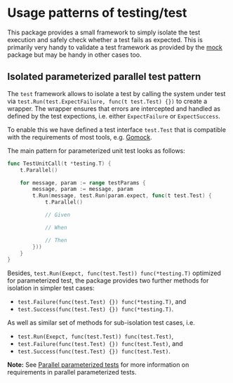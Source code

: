 # Usage patterns of testing/test

This package provides a small framework to simply isolate the test execution
and safely check whether a test fails as expected. This is primarily very handy
to validate a test framework as provided by the [mock](../mock) package but may
be handy in other cases too.


## Isolated parameterized parallel test pattern

The `test` framework allows to isolate a test by calling the system under test
via `test.Run(test.ExpectFailure, func(t test.Test) {})` to create a wrapper.
The wrapper ensures that errors are intercepted and handled as defined by the
test expections, i.e. either `ExpectFailure` or `ExpectSuccess`.

To enable this we have defined a test interface `test.Test` that is compatible
with the requirements of most tools, e.g. [Gomock][gomock].

The main pattern for parameterized unit test looks as follows:

```go
func TestUnitCall(t *testing.T) {
	t.Parallel()

	for message, param := range testParams {
		message, param := message, param
		t.Run(message, test.Run(param.expect, func(t test.Test) {
			t.Parallel()

			// Given

			// When

			// Then
		}))
	}
}
```

Besides, `test.Run(Exepct, func(test.Test)) func(*testing.T)` optimized for
parameterized test, the package provides two further methods for isolation in
simpler test cases:

* `test.Failure(func(test.Test) {}) func(*testing.T)`, and
* `test.Success(func(test.Test) {}) func(*testing.T)`.

As well as similar set of methods for sub-isolation test cases, i.e.

* `test.Run(Exepct, func(test.Test)) func(test.Test)`,
* `test.Failure(func(test.Test) {}) func(test.Test)`, and
* `test.Success(func(test.Test) {}) func(test.Test)`.

**Note:** See [Parallel parameterized tests](..#parallel-parameterized-tests)
for more information on requirements in parallel parameterized tests.

[gomock]: https://github.com/golang/mock "GoMock"
